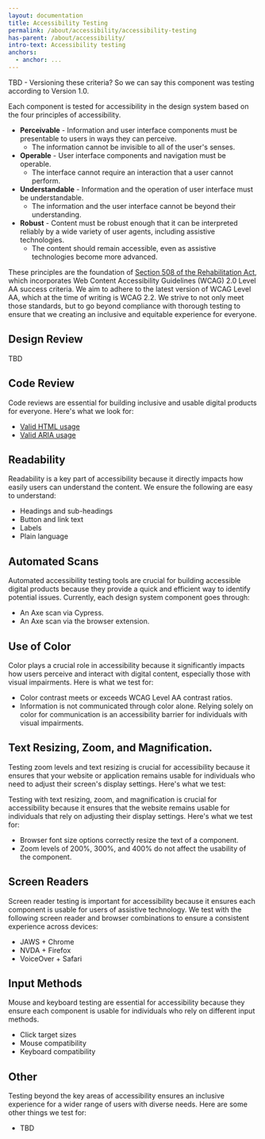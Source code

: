 ```yaml
---
layout: documentation
title: Accessibility Testing
permalink: /about/accessibility/accessibility-testing
has-parent: /about/accessibility/
intro-text: Accessibility testing
anchors:
  - anchor: ...
---
```


TBD - Versioning these criteria? So we can say this component was testing according to Version 1.0.

Each component is tested for accessibility in the design system based on the four principles of accessibility.

- **Perceivable** - Information and user interface components must be presentable to users in ways they can perceive.
  - The information cannot be invisible to all of the user's senses.
- **Operable** - User interface components and navigation must be operable.
  - The interface cannot require an interaction that a user cannot perform.
- **Understandable** - Information and the operation of user interface must be understandable.
  - The information and the user interface cannot be beyond their understanding.
- **Robust** -  Content must be robust enough that it can be interpreted reliably by a wide variety of user agents, including assistive technologies.
  - The content should remain accessible, even as assistive technologies become more advanced.

These principles are the foundation of [Section 508 of the Rehabilitation Act](https://www.access-board.gov/ict/), which incorporates Web Content Accessibility Guidelines (WCAG) 2.0 Level AA success criteria. We aim to adhere to the latest version of WCAG Level AA, which at the time of writing is WCAG 2.2. We strive to not only meet those standards, but to go beyond compliance with thorough testing to ensure that we creating an inclusive and equitable experience for everyone. 

## Design Review

TBD

## Code Review

Code reviews are essential for building inclusive and usable digital products for everyone. Here's what we look for:

- [Valid HTML usage](https://developer.mozilla.org/en-US/docs/Learn/Accessibility/HTML)
- [Valid ARIA usage](https://developer.mozilla.org/en-US/docs/Learn/Accessibility/WAI-ARIA_basics)

## Readability

Readability is a key part of accessibility because it directly impacts how easily users can understand the content. We ensure the following are easy to understand:

- Headings and sub-headings
- Button and link text
- Labels
- Plain language 

## Automated Scans

Automated accessibility testing tools are crucial for building accessible digital products because they provide a quick and efficient way to identify potential issues. Currently, each design system component goes through:

- An Axe scan via Cypress.
- An Axe scan via the browser extension.

## Use of Color

Color plays a crucial role in accessibility because it significantly impacts how users perceive and interact with digital content, especially those with visual impairments. Here is what we test for: 

- Color contrast meets or exceeds WCAG Level AA contrast ratios.
- Information is not communicated through color alone. Relying solely on color for communication is an accessibility barrier for individuals with visual impairments.

## Text Resizing, Zoom, and Magnification.

Testing zoom levels and text resizing is crucial for accessibility because it ensures that your website or application remains usable for individuals who need to adjust their screen's display settings. Here's what we test:

Testing with text resizing, zoom, and magnification is crucial for accessibility because it ensures that the website remains usable for individuals that rely on adjusting their display settings. Here's what we test for:

- Browser font size options correctly resize the text of a component.
- Zoom levels of 200%, 300%, and 400% do not affect the usability of the component.

## Screen Readers

Screen reader testing is important for accessibility because it ensures each component is usable for users of assistive technology. We test with the following screen reader and browser combinations to ensure a consistent experience across devices:

- JAWS + Chrome
- NVDA + Firefox
- VoiceOver + Safari

## Input Methods

Mouse and keyboard testing are essential for accessibility because they ensure each component is usable for individuals who rely on different input methods.

- Click target sizes
- Mouse compatibility
- Keyboard compatibility

## Other

Testing beyond the key areas of accessibility ensures an inclusive experience for a wider range of users with diverse needs. Here are some other things we test for:

- TBD

